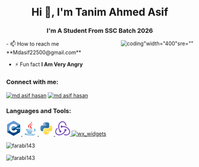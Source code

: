 <h1 align="center">Hi 👋, I'm Tanim Ahmed Asif</h1>
<h3 align="center">I'm A Student From SSC Batch 2026</h3>
<img align="right"alt=coding"width="400"sre="">
- 📫 How to reach me **Mdasif22500@gmail.com**

- ⚡ Fun fact **I Am Very Angry**

<h3 align="left">Connect with me:</h3>
<p align="left">
<a href="https://fb.com/md asif hasan" target="blank"><img align="center" src="https://raw.githubusercontent.com/rahuldkjain/github-profile-readme-generator/master/src/images/icons/Social/facebook.svg" alt="md asif hasan" height="30" width="40" /></a>
<a href="https://instagram.com/md asif hasan" target="blank"><img align="center" src="https://raw.githubusercontent.com/rahuldkjain/github-profile-readme-generator/master/src/images/icons/Social/instagram.svg" alt="md asif hasan" height="30" width="40" /></a>
</p>

<h3 align="left">Languages and Tools:</h3>
<p align="left"> <a href="https://www.w3schools.com/cpp/" target="_blank" rel="noreferrer"> <img src="https://raw.githubusercontent.com/devicons/devicon/master/icons/cplusplus/cplusplus-original.svg" alt="cplusplus" width="40" height="40"/> </a> <a href="https://www.java.com" target="_blank" rel="noreferrer"> <img src="https://raw.githubusercontent.com/devicons/devicon/master/icons/java/java-original.svg" alt="java" width="40" height="40"/> </a> <a href="https://www.python.org" target="_blank" rel="noreferrer"> <img src="https://raw.githubusercontent.com/devicons/devicon/master/icons/python/python-original.svg" alt="python" width="40" height="40"/> </a> <a href="https://redux.js.org" target="_blank" rel="noreferrer"> <img src="https://raw.githubusercontent.com/devicons/devicon/master/icons/redux/redux-original.svg" alt="redux" width="40" height="40"/> </a> <a href="https://www.wxwidgets.org/" target="_blank" rel="noreferrer"> <img src="https://upload.wikimedia.org/wikipedia/commons/b/bb/WxWidgets.svg" alt="wx_widgets" width="40" height="40"/> </a> </p>

<p><img align="center" src="https://github-readme-stats.vercel.app/api/top-langs?username=farabi143&show_icons=true&locale=en&layout=compact" alt="farabi143" /></p>

<p><img align="center" src="https://github-readme-streak-stats.herokuapp.com/?user=farabi143&" alt="farabi143" /></p>
